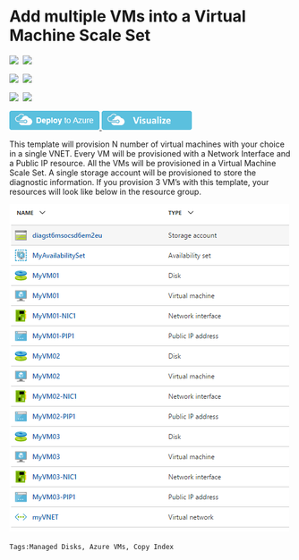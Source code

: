 # Add multiple VMs into a Virtual Machine Scale Set

<IMG SRC="https://azurequickstartsservice.blob.core.windows.net/badges/201-vm-copy-managed-disks/PublicLastTestDate.svg" />&nbsp;
<IMG SRC="https://azurequickstartsservice.blob.core.windows.net/badges/201-vm-copy-managed-disks/PublicDeployment.svg" />&nbsp;

<IMG SRC="https://azurequickstartsservice.blob.core.windows.net/badges/201-vm-copy-managed-disks/FairfaxLastTestDate.svg" />&nbsp;
<IMG SRC="https://azurequickstartsservice.blob.core.windows.net/badges/201-vm-copy-managed-disks/FairfaxDeployment.svg" />&nbsp;

<IMG SRC="https://azurequickstartsservice.blob.core.windows.net/badges/201-vm-copy-managed-disks/BestPracticeResult.svg" />&nbsp;
<IMG SRC="https://azurequickstartsservice.blob.core.windows.net/badges/201-vm-copy-managed-disks/CredScanResult.svg" />&nbsp;

<a href="https://portal.azure.com/#create/Microsoft.Template/uri/https%3A%2F%2Fraw.githubusercontent.com%2FAzure%2Fazure-quickstart-templates%2Fmaster%2F201-vm-copy-vmss%2Fazuredeploy.json" target="_blank">
  <img src="https://raw.githubusercontent.com/Azure/azure-quickstart-templates/master/1-CONTRIBUTION-GUIDE/images/deploytoazure.png"/>
</a>
<a href="http://armviz.io/#/?load=https%3A%2F%2Fraw.githubusercontent.com%2FAzure%2Fazure-quickstart-templates%2Fmaster%2F201-vm-copy-vmss%2Fazuredeploy.json" target="_blank">
  <img src="https://raw.githubusercontent.com/Azure/azure-quickstart-templates/master/1-CONTRIBUTION-GUIDE/images/visualizebutton.png"/>
</a>

This template will provision N number of virtual machines with your choice in a single VNET. Every VM will be provisioned with a Network Interface and a Public IP resource. All the VMs will be provisioned in a Virtual Machine Scale Set. A single storage account will be provisioned to store the diagnostic information. 
If you provision 3 VM’s with this template, your resources will look like below in the resource group. 

![template resources](images/resources.png "template resource objects")

`Tags:Managed Disks, Azure VMs, Copy Index`

